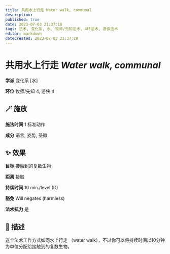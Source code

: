```yaml
---
title: 共用水上行走 Water walk, communal
description: 
published: true
date: 2023-07-03 21:37:18
tags: 法术, 变化系, 水, 牧师/先知法术, 4环法术, 游侠法术
editor: markdown
dateCreated: 2023-07-03 21:37:18
---
```


# **共用水上行走** *Water walk, communal*

**学派** 变化系 \[水\] 

**环位** 牧师/先知 4, 游侠 4

## 🪄 施放

**施法时间** 1 标准动作

**成分** 语言, 姿势, 圣徽

## ✨ 效果 

**目标** 接触到的复数生物 

**距离** 接触  

**持续时间** 10 min./level (D) 

**豁免** Will negates (harmless)

**法术抗力** 是

## 📖 描述

这个法术工作方式如同水上行走 （water walk），不过你可以将持续时间以10分钟为单位分配给接触到的复数生物。
    